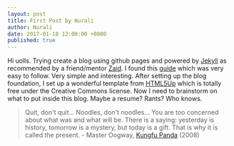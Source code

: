 ```yaml
---
layout: post
title: First Post by Nurali
author: Nurali
date: 2017-01-18 12:00:00 +0800
published: true
---
```


Hi uolls. Trying create a blog using github pages and powered by [Jekyll](http://jekyllrb.com) as recommended by a friend/mentor [Zaid](https://zaidhuda.com). I found this [guide](http://jmcglone.com/guides/github-pages/) which was very easy to follow. Very simple and interesting. After setting up the blog foundation, I set up a wonderful template from [HTML5Up](https://html5up.net) which is totally free under the Creative Commons license. Now I need to brainstorm on what to put inside this blog. Maybe a resume? Rants? Who knows.

> Quit, don't quit... Noodles, don't noodles... You are too concerned about what was and what will be. There is a saying: yesterday is history, tomorrow is a mystery, but today is a gift. That is why it is called the present. - Master Oogway, [Kungfu Panda](http://www.imdb.com/title/tt0441773) (2008)
